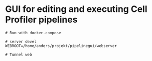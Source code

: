 # GUI for editing and executing Cell Profiler pipelines

```
# Run with docker-compose

# server devel
WEBROOT=/home/anders/projekt/pipelinegui/webserver

# Tunnel web

```

